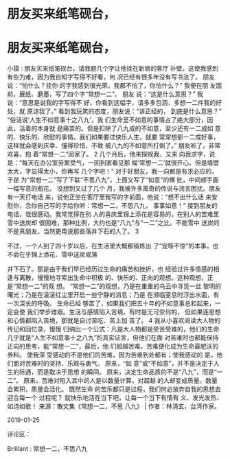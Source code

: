 # 朋友买来纸笔砚台，

# 朋友买来纸笔砚台，

小猿 : 朋友买来纸笔砚台，请我题几个字让他挂在新居的客厅 补壁。这使我感到有些为难，因为我自知字写得不好看，何 况已经有很多年没有写书法了。 朋友说：“怕什么？挂你 的字我感到很光荣，我都不怕了，你怕什么？” 我便在朋 友面前，展纸、磨墨，写了四个字“常想一二”。 朋友 说：“这是什么意思？” 我说：“意思是说我的字写得不 好，你看到这幅字，请多多包涵，多想一二件我的好处，就 原谅我了。” 看到我玩笑的态度，朋友说：“讲正经的， 到底是什么意思？” “俗话说‘人生不如意事十之八九’，我 们生命里不如意的事情占了绝大部分，因此，活着的本身就 是痛苦的。但是扣除了八九成的不如意，至少还有一二成如 意的、快乐的、欣慰的事情。我们如果要过快乐人生，就要 常常想那一二成好事，这样就会感到庆幸、懂得珍惜，不致 被八九的不如意所打倒了。” 朋友听了，非常欢喜，抱 着“常想一二”回家了。 2 几个月后，他来探视我，又来 向我求字，说是：“每天在办公室劳累受气，一回到家看见那 幅‘常想一二’就很开心。但是墙壁太大，字显得太小，你再写 几个字吧！” 对于好朋友，我一向都是有求必应的，于是 为“常想一二”写了下联“不思八九”，上面又写了“如意”的横 批，中间顺手画一幅写意的瓶花。 没想到又过了几个 月，我被许多离奇的传说与流言困扰。朋友有一天打电话 来，说他正坐在客厅里我写的字前面，他说：“想不出什么话 来安慰你，念你自己写的字给你听：常想一二，不思八九， 事事如意！” 接到朋友的电话，我很感动。我常觉得在别 人的喜庆里锦上添花是容易的，在别人的苦难里雪中送炭却 很困难，那种比例，大约也是“八九”与“一二”之比。不能雪中 送炭的不是真朋友，当然更甭说那些落井下石的人了。 3

不过，一个人到了四十岁以后，在生活里大概都锻炼出 了“宠辱不惊”的本事，也不会在乎锦上添花、雪中送炭或落

井下石了。那是由于我们早已经历过生命的痛苦和挫折，也 经验过许多情感的相逢与离散，慢慢地寻索出生命中积极 的、快乐的、正向的观想。这种观想，正是“常想一二”的观 想。 “常想一二”的观想，乃是在重重的乌云中寻觅一丝 黎明的曙光；乃是在滚滚红尘里开启一些宁静的消息；乃是 在濒临窒息时浮出水面，有一次深长的呼吸。 生命已经 够苦了，如果我们把五十年的不如意事总和起来，一定会使 我们举步维艰。生活与感情陷入苦境，有时是无可奈何的， 但如果连思想和心情都陷入苦境，那就是自讨苦吃、苦上加 苦了。 4 我从小喜欢阅读大人物的传记和回忆录，慢慢 归纳出一个公式：凡是大人物都是受苦受难的，他们的生命 几乎就是“人生不如意事十之八九”的真实证言，但他们在面 对苦难时也都能保持正向的思考，能“常想一二”，最后，他 们超越苦难，苦难便化成为生命最肥沃的养料。 使我深 受感动的不是他们的苦难，因为苦难到处都有；使我感动的 是，他们面对苦难时的坚持、乐观与勇气。 原来，“如 意”或“不如意”，并不是决定于人生的际遇，而是取决于思想 的瞬间。 原来，决定生命品质的不是“八九”，而是“一 二”。 原来，苦难对陷入其中的人是以数量计算，对超越 的人却变成质量。数量会累积，质量会活化。 既然生命 的苦乐都只是过程，我们何必放弃自我的思想去迎合每一个 过程呢？ 就快乐地活在当下吧，让每一个当下有情有 义、发光发热、如诗如歌！ 来源：散文集《常想一二，不思 八九》 | 作者：林清玄，台湾作家。

2019-01-25

评论区：

Brililant : 常想一二，不思八九